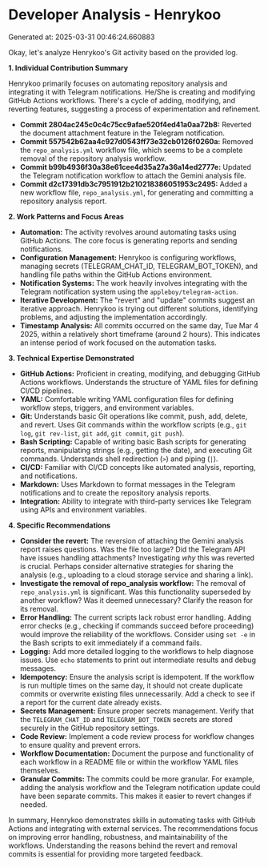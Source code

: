 # Developer Analysis - Henrykoo
Generated at: 2025-03-31 00:46:24.660883

Okay, let's analyze Henrykoo's Git activity based on the provided log.

**1. Individual Contribution Summary**

Henrykoo primarily focuses on automating repository analysis and integrating it with Telegram notifications.  He/She is creating and modifying GitHub Actions workflows. There's a cycle of adding, modifying, and reverting features, suggesting a process of experimentation and refinement.

*   **Commit 2804ac245c0c4c75cc9afae520f4ed41a0aa72b8:** Reverted the document attachment feature in the Telegram notification.
*   **Commit 557542b62aa4c927d0543ff73e32cb0126f0260a:** Removed the `repo_analysis.yml` workflow file, which seems to be a complete removal of the repository analysis workflow.
*   **Commit b99b4936f30a38e61cee4d35a27a36a14ed2777e:** Updated the Telegram notification workflow to attach the Gemini analysis file.
*   **Commit d2c17391db3c7951912b210218386051953c2495:** Added a new workflow file, `repo_analysis.yml`, for generating and committing a repository analysis report.

**2. Work Patterns and Focus Areas**

*   **Automation:** The activity revolves around automating tasks using GitHub Actions.  The core focus is generating reports and sending notifications.
*   **Configuration Management:** Henrykoo is configuring workflows, managing secrets (TELEGRAM_CHAT_ID, TELEGRAM_BOT_TOKEN), and handling file paths within the GitHub Actions environment.
*   **Notification Systems:**  The work heavily involves integrating with the Telegram notification system using the `appleboy/telegram-action`.
*   **Iterative Development:**  The "revert" and "update" commits suggest an iterative approach. Henrykoo is trying out different solutions, identifying problems, and adjusting the implementation accordingly.
*   **Timestamp Analysis:** All commits occurred on the same day, Tue Mar 4 2025, within a relatively short timeframe (around 2 hours). This indicates an intense period of work focused on the automation tasks.

**3. Technical Expertise Demonstrated**

*   **GitHub Actions:**  Proficient in creating, modifying, and debugging GitHub Actions workflows. Understands the structure of YAML files for defining CI/CD pipelines.
*   **YAML:**  Comfortable writing YAML configuration files for defining workflow steps, triggers, and environment variables.
*   **Git:**  Understands basic Git operations like commit, push, add, delete, and revert. Uses Git commands within the workflow scripts (e.g., `git log`, `git rev-list`, `git add`, `git commit`, `git push`).
*   **Bash Scripting:**  Capable of writing basic Bash scripts for generating reports, manipulating strings (e.g., getting the date), and executing Git commands.  Understands shell redirection (`>`) and piping (`|`).
*   **CI/CD:** Familiar with CI/CD concepts like automated analysis, reporting, and notifications.
*   **Markdown:**  Uses Markdown to format messages in the Telegram notifications and to create the repository analysis reports.
*   **Integration:** Ability to integrate with third-party services like Telegram using APIs and environment variables.

**4. Specific Recommendations**

*   **Consider the revert:** The reversion of attaching the Gemini analysis report raises questions. Was the file too large? Did the Telegram API have issues handling attachments? Investigating *why* this was reverted is crucial.  Perhaps consider alternative strategies for sharing the analysis (e.g., uploading to a cloud storage service and sharing a link).
*   **Investigate the removal of repo_analysis workflow:** The removal of `repo_analysis.yml` is significant. Was this functionality superseded by another workflow? Was it deemed unnecessary? Clarify the reason for its removal.
*   **Error Handling:** The current scripts lack robust error handling.  Adding error checks (e.g., checking if commands succeed before proceeding) would improve the reliability of the workflows.  Consider using `set -e` in the Bash scripts to exit immediately if a command fails.
*   **Logging:** Add more detailed logging to the workflows to help diagnose issues. Use `echo` statements to print out intermediate results and debug messages.
*   **Idempotency:**  Ensure the analysis script is idempotent. If the workflow is run multiple times on the same day, it should not create duplicate commits or overwrite existing files unnecessarily. Add a check to see if a report for the current date already exists.
*   **Secrets Management:** Ensure proper secrets management.  Verify that the `TELEGRAM_CHAT_ID` and `TELEGRAM_BOT_TOKEN` secrets are stored securely in the GitHub repository settings.
*   **Code Review:** Implement a code review process for workflow changes to ensure quality and prevent errors.
*   **Workflow Documentation:** Document the purpose and functionality of each workflow in a README file or within the workflow YAML files themselves.
*   **Granular Commits:** The commits could be more granular. For example, adding the analysis workflow and the Telegram notification update could have been separate commits. This makes it easier to revert changes if needed.

In summary, Henrykoo demonstrates skills in automating tasks with GitHub Actions and integrating with external services. The recommendations focus on improving error handling, robustness, and maintainability of the workflows.  Understanding the reasons behind the revert and removal commits is essential for providing more targeted feedback.
